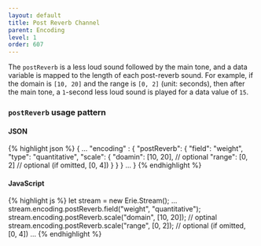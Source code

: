 ```yaml
---
layout: default
title: Post Reverb Channel
parent: Encoding
level: 1
order: 607
---
```


The `postReverb` is a less loud sound followed by the main tone, and a data variable is mapped to the length of each post-reverb sound.
For example, if the domain is `[10, 20]` and the range is `[0, 2]` (unit: seconds),
then after the main tone, a `1`-second less loud sound is played for a data value of `15`.

### `postReverb` usage pattern

<code-groups>
<code-group>
<h4>JSON</h4>
{% highlight json %}
{
  ...
  "encoding" : {
    "postReverb": {
      "field": "weight",
      "type": "quantitative",
      "scale": {
        "doamin": [10, 20], // optional
        "range": [0, 2] // optional (if omitted, [0, 4])
      }
    }
  }
  ...
}
{% endhighlight %}
</code-group>
<code-group>
<h4>JavaScript</h4>
{% highlight js %}
let stream = new Erie.Stream();
...
stream.encoding.postReverb.field("weight", "quantitative");
stream.encoding.postReverb.scale("domain", [10, 20]); // optinal
stream.encoding.postReverb.scale("range", [0, 2]); // optional  (if omitted, [0, 4])
...
{% endhighlight %}
</code-group>
</code-groups>

<!-- todo: example -->